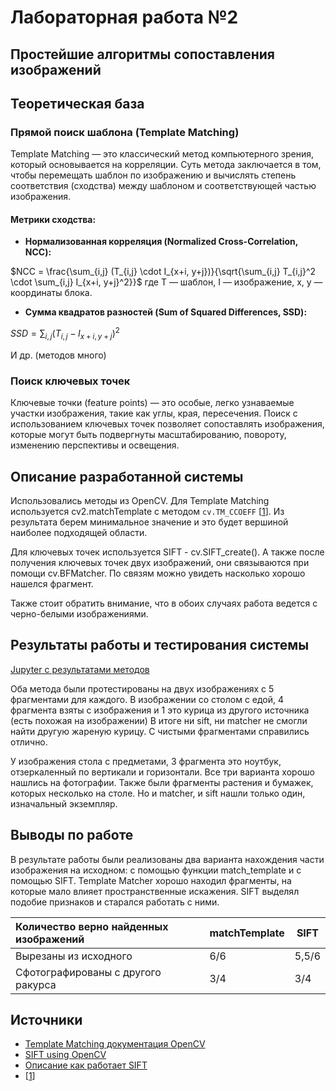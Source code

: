 # Лабораторная работа №2
Простейшие алгоритмы сопоставления изображений
---

## Теоретическая база

### **Прямой поиск шаблона (Template Matching)**

Template Matching — это классический метод компьютерного зрения, который основывается на корреляции. Суть метода заключается в том, чтобы перемещать шаблон по изображению и вычислять степень соответствия (сходства) между шаблоном и соответствующей частью изображения.

#### **Метрики сходства:**

- **Нормализованная корреляция (Normalized Cross-Correlation, NCC):**

$NCC = \frac{\sum_{i,j} (T_{i,j} \cdot I_{x+i, y+j})}{\sqrt{\sum_{i,j} T_{i,j}^2 \cdot \sum_{i,j} I_{x+i, y+j}^2}}$ где T — шаблон, I — изображение, x, y — координаты блока.
- **Сумма квадратов разностей (Sum of Squared Differences, SSD):**

$SSD = \sum_{i,j} (T_{i,j} - I_{x+i, y+j})^2$

И др. (методов много)
### **Поиск ключевых точек**

Ключевые точки (feature points) — это особые, легко узнаваемые участки изображения, такие как углы, края, пересечения. Поиск с использованием ключевых точек позволяет сопоставлять изображения, которые могут быть подвергнуты масштабированию, повороту, изменению перспективы и освещения.
## Описание разработанной системы

Использовались методы из OpenCV. Для Template Matching 
используется cv2.matchTemplate с методом `cv.TM_CCOEFF` 
[[1](https://blog.roboflow.com/template-matching)].
Из результата берем минимальное значение и это будет вершиной наиболее подходящей области.

Для ключевых точек используется SIFT - cv.SIFT_create(). 
А также после получения ключевых точек двух изображений, 
они связываются при помощи cv.BFMatcher. По связям можно 
увидеть насколько хорошо нашелся фрагмент.

Также стоит обратить внимание, что в обоих случаях работа ведется с 
черно-белыми изображениями.
## Результаты работы и тестирования системы

[Jupyter с результатами методов](main.ipynb)

Оба метода были протестированы на двух изображениях с 5 фрагментами для каждого. 
В изображении со столом с едой, 4 фрагмента взяты с изображения и 1 это курица из другого источника (есть похожая на изображении)
В итоге ни sift, ни matcher не смогли найти другую жареную курицу. С чистыми фрагментами справились отлично.

У изображения стола с предметами, 3 фрагмента это ноутбук, отзеркаленный по вертикали и горизонтали. Все три варианта хорошо нашлись на фотографии.
Также были фрагменты растения и бумажек, которых несколько на столе. Но и matcher, и sift нашли только один, изначальный экземпляр.

## Выводы по работе

В результате работы были реализованы два варианта нахождения части изображения на исходном: с помощью функции match_template и с помощью SIFT. 
Template Matcher хорошо находил фрагменты, на которые мало влияет пространственные искажения. SIFT выделял подобие признаков и старался работать с ними. 

| Количество верно найденных изображений | matchTemplate | SIFT  |
|:---------------------------------------|---------------|-------|
| Вырезаны из исходного                  | 6/6           | 5,5/6 | 
| Сфотографированы с другого ракурса     | 3/4           | 3/4   |

## Источники

* [Template Matching документация OpenCV](https://docs.opencv.org/3.4/d4/dc6/tutorial_py_template_matching.html)
* [SIFT using OpenCV](https://thepythoncode.com/article/sift-feature-extraction-using-opencv-in-python)
* [Описание как работает SIFT](https://blog.roboflow.com/sift/)
* [[1](https://blog.roboflow.com/template-matching)]